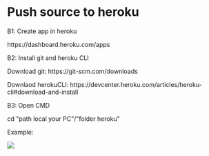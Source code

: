 <h1>Push source to heroku</h1>
<p>B1: Create app in heroku</p>
<p>https://dashboard.heroku.com/apps</p>
<p>B2: Install git and heroku CLI</p>
<p>Download git: https://git-scm.com/downloads</p>
<p>Downlaod herokuCLI: https://devcenter.heroku.com/articles/heroku-cli#download-and-install</p>
<p>B3: Open CMD</p>
<p> cd "path local your PC"/"folder heroku"</p>
<p> Example: </p>
<img src="https://user-images.githubusercontent.com/83626285/141909728-eca553de-09e9-4afd-b64f-d2f3d5b7ed8d.png"/>
